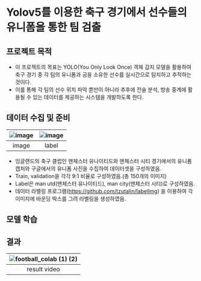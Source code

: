 # Yolov5를 이용한 축구 경기에서 선수들의 유니폼을 통한 팀 검출

## 프로젝트 목적
- 이 프로젝트의 목표는 YOLO(You Only Look Once) 객체 감지 모델을 활용하여 축구 경기 중 각 팀의 유니폼과 공을 소유한 선수를 실시간으로 탐지하고 추적하는 것이다. 
- 이를 통해 각 팀의 선수 위치 파악 뿐만이 아니라 추후에 전술 분석, 방송 중계에 활용될 수 있는 데이터를 제공하는 시스템을 개발하도록 한다.

## 데이터 수집 및 준비
  
|![image](https://github.com/NamOhSeung/Oh-Seung-Nam/assets/98510923/de3e19c3-871f-4e9f-902c-c86d8e93e08b)|![image](https://github.com/NamOhSeung/Oh-Seung-Nam/assets/98510923/f174a807-6606-4515-a998-f4f1c8cf1c71)|
|:---:|:---:|
|image|label|



- 잉글랜드의 축구 클럽인 맨체스터 유나이티드와 맨체스터 시티 경기에서의 유니폼 캡처와 구글에서의 유니폼 사진을 수집하여 데이터셋을 구성하였음.
- Train, validation을 각각 9:1 비율로 구성하였음.(총 150개의 이미지)
- Label은 man utd(맨체스터 유나이티드), man city(맨체스터 시티)로 구성하였음.
- 데이터 라벨링 프로그램(https://github.com/tzutalin/labelImg) 을 이용하여 각 이미지에 바운딩 박스를 그려 라벨링을 생성하였음.

## 모델 학습


## 결과

|![football_colab (1) (2)](https://github.com/NamOhSeung/Oh-Seung-Nam/assets/98510923/0314e39e-4059-495f-9248-d9b65c059093)|
|:---:|
|result video|

